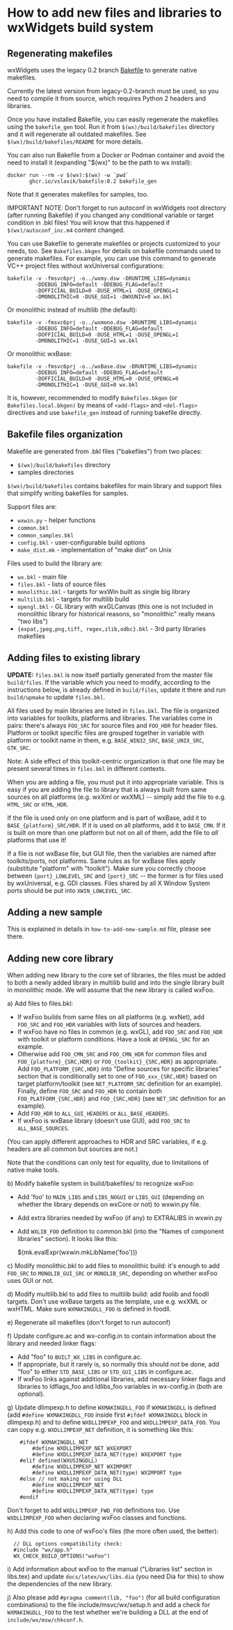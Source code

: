 How to add new files and libraries to wxWidgets build system
============================================================


Regenerating makefiles
----------------------

wxWidgets uses the legacy 0.2 branch [Bakefile](https://www.bakefile.org) to
generate native makefiles.

Currently the latest version from legacy-0.2-branch must be used, so you need
to compile it from source, which requires Python 2 headers and libraries.

Once you have installed Bakefile, you can easily regenerate the makefiles using
the `bakefile_gen` tool. Run it from `$(wx)/build/bakefiles` directory and it will
regenerate all outdated makefiles. See `$(wx)/build/bakefiles/README` for more
details.

You can also run Bakefile from a Docker or Podman container and avoid the need
to install it (expanding "$(wx)" to be the path to wx install):

    docker run --rm -v $(wx):$(wx) -w `pwd`
           ghcr.io/vslavik/bakefile:0.2 bakefile_gen

Note that it generates makefiles for samples, too.

IMPORTANT NOTE: Don't forget to run autoconf in wxWidgets root directory
(after running Bakefile) if you changed any conditional
variable or target condition in .bkl files! You will know that
this happened if `$(wx)/autoconf_inc.m4` content changed.

You can use Bakefile to generate makefiles or projects customized to your
needs, too. See `Bakefiles.bkgen` for details on bakefile commands used to
generate makefiles. For example, you can use this command to generate
VC++ project files without wxUniversal configurations:

    bakefile -v -fmsvc6prj -o../wxmy.dsw -DRUNTIME_LIBS=dynamic
             -DDEBUG_INFO=default -DDEBUG_FLAG=default
             -DOFFICIAL_BUILD=0 -DUSE_HTML=1 -DUSE_OPENGL=1
             -DMONOLITHIC=0 -DUSE_GUI=1 -DWXUNIV=0 wx.bkl

Or monolithic instead of multilib (the default):

    bakefile -v -fmsvc6prj -o../wxmono.dsw -DRUNTIME_LIBS=dynamic
             -DDEBUG_INFO=default -DDEBUG_FLAG=default
             -DOFFICIAL_BUILD=0 -DUSE_HTML=1 -DUSE_OPENGL=1
             -DMONOLITHIC=1 -DUSE_GUI=1 wx.bkl

Or monolithic wxBase:

    bakefile -v -fmsvc6prj -o../wxBase.dsw -DRUNTIME_LIBS=dynamic
             -DDEBUG_INFO=default -DDEBUG_FLAG=default
             -DOFFICIAL_BUILD=0 -DUSE_HTML=0 -DUSE_OPENGL=0
             -DMONOLITHIC=1 -DUSE_GUI=0 wx.bkl

It is, however, recommended to modify `Bakefiles.bkgen` (or
`Bakefiles.local.bkgen)` by means of `<add-flags>` and `<del-flags>` directives
and use `bakefile_gen` instead of running bakefile directly.


Bakefile files organization
---------------------------

Makefile are generated from .bkl files ("bakefiles") from two places:

  - `$(wx)/build/bakefiles` directory
  - samples directories

`$(wx)/build/bakefiles` contains bakefiles for main library and support files
that simplify writing bakefiles for samples.

Support files are:

  - `wxwin.py`                - helper functions
  - `common.bkl`
  - `common_samples.bkl`
  - `config.bkl`              - user-configurable build options
  - `make_dist.mk`            - implementation of "make dist" on Unix

Files used to build the library are:

  - `wx.bkl`                  - main file
  - `files.bkl`               - lists of source files
  - `monolithic.bkl`          - targets for wxWin built as single big library
  - `multilib.bkl`            - targets for multilib build
  - `opengl.bkl`              - GL library with wxGLCanvas (this one is not
  included in monolithic library for historical reasons, so "monolithic" really
  means "two libs")
  - `{expat,jpeg,png,tiff, regex,zlib,odbc}.bkl` - 3rd party libraries makefiles


Adding files to existing library
--------------------------------

**UPDATE:** `files.bkl` is now itself partially generated from the master file
`build/files`. If the variable which you need to modify, according to the
instructions below, is already defined in `build/files`, update it there and run
`build/upmake` to update `files.bkl`.


All files used by main libraries are listed in `files.bkl`. The file is
organized into variables for toolkits, platforms and libraries. The variables
come in pairs: there's always `FOO_SRC` for source files and `FOO_HDR` for header
files. Platform or toolkit specific files are grouped together in variable
with platform or toolkit name in them, e.g. `BASE_WIN32_SRC`, `BASE_UNIX_SRC`,
`GTK_SRC`.

Note: A side effect of this toolkit-centric organization is that one file may
be present several times in `files.bkl` in different contexts.

When you are adding a file, you must put it into appropriate variable. This is
easy if you are adding the file to library that is always built from same
sources on all platforms (e.g. wxXml or wxXML) -- simply add the file to e.g.
`HTML_SRC` or `HTML_HDR`.

If the file is used only on one platform and is part of wxBase, add it to
`BASE_{platform}_SRC/HDR`. If it is used on all platforms, add it to `BASE_CMN`.
If it is built on more than one platform but not on all of them, add the file
to *all* platforms that use it!

If a file is not wxBase file, but GUI file, then the variables are named after
toolkits/ports, not platforms. Same rules as for wxBase files apply
(substitute "platform" with "toolkit"). Make sure you correctly choose between
`{port}_LOWLEVEL_SRC` and `{port}_SRC` -- the former is for files used by
wxUniversal, e.g. GDI classes. Files shared by all X Window System ports
should be put into `XWIN_LOWLEVEL_SRC`.


Adding a new sample
-------------------

This is explained in details in `how-to-add-new-sample.md` file, please see
there.


Adding new core library
-----------------------

When adding new library to the core set of libraries, the files must be
added to both a newly added library in multilib build and into the single
library built in monolithic mode. We will assume that the new library is
called wxFoo.

a) Add files to files.bkl:
   * If wxFoo builds from same files on all platforms (e.g. wxNet),
   add `FOO_SRC` and `FOO_HDR` variables with lists of sources and headers.
   * If wxFoo have no files in common (e.g. wxGL), add `FOO_SRC` and `FOO_HDR`
   with toolkit or platform conditions. Have a look at `OPENGL_SRC` for an
   example.
   * Otherwise add `FOO_CMN_SRC` and `FOO_CMN_HDR` for common files and
   `FOO_{platform}_{SRC,HDR}` or `FOO_{toolkit}_{SRC,HDR}` as appropriate. Add
   `FOO_PLATFORM_{SRC,HDR}` into "Define sources for specific libraries"
   section that is conditionally set to one of `FOO_xxx_{SRC,HDR}` based on
   target platform/toolkit (see `NET_PLATFORM_SRC` definition for an example).
   Finally, define `FOO_SRC` and `FOO_HDR` to contain both
   `FOO_PLATFORM_{SRC,HDR}` and `FOO_{SRC,HDR}` (see `NET_SRC` definition for an
   example).
   * Add `FOO_HDR` to `ALL_GUI_HEADERS` or `ALL_BASE_HEADERS`.
   * If wxFoo is wxBase library (doesn't use GUI), add `FOO_SRC` to
   `ALL_BASE_SOURCES`.

   (You can apply different approaches to HDR and SRC variables, if e.g.
   headers are all common but sources are not.)

   Note that the conditions can only test for equality, due to limitations of
   native make tools.

b) Modify bakefile system in build/bakefiles/ to recognize wxFoo:
   * Add 'foo' to `MAIN_LIBS` and `LIBS_NOGUI` or `LIBS_GUI` (depending on whether
   the library depends on wxCore or not) to wxwin.py file.
   * Add extra libraries needed by wxFoo (if any) to EXTRALIBS in wxwin.py
   * Add `WXLIB_FOO` definition to common.bkl (into the "Names of component
   libraries" section). It looks like this:

       <set var="WXLIB_FOO">
          <if cond="MONOLITHIC=='0'">$(mk.evalExpr(wxwin.mkLibName('foo')))</if>
       </set>

c) Modify monolithic.bkl to add files to monolithic build: it's enough to add
   `FOO_SRC` to `MONOLIB_GUI_SRC` or `MONOLIB_SRC`, depending on whether wxFoo uses
   GUI or not.

d) Modify multilib.bkl to add files to multilib build: add foolib and foodll
   targets. Don't use wxBase targets as the template, use e.g. wxXML or wxHTML.
   Make sure `WXMAKINGDLL_FOO` is defined in foodll.

e) Regenerate all makefiles (don't forget to run autoconf)

f) Update configure.ac and wx-config.in to contain information about
   the library and needed linker flags:
   * Add "foo" to `BUILT_WX_LIBS` in configure.ac.
   * If appropriate, but it rarely is, so normally this should _not_ be done,
     add "foo" to either `STD_BASE_LIBS` or `STD_GUI_LIBS` in configure.ac.
   * If wxFoo links against additional libraries, add necessary linker
     flags and libraries to ldflags_foo and ldlibs_foo variables in
     wx-config.in (both are optional).

g) Update dlimpexp.h to define `WXMAKINGDLL_FOO` if `WXMAKINGDLL` is defined (add
   `#define WXMAKINGDLL_FOO` inside first `#ifdef WXMAKINGDLL` block in
   dlimpexp.h) and to define `WXDLLIMPEXP_FOO` and `WXDLLIMPEXP_DATA_FOO`. You
   can copy e.g. `WXDLLIMPEXP_NET` definition, it is something like this:

        #ifdef WXMAKINGDLL_NET
            #define WXDLLIMPEXP_NET WXEXPORT
            #define WXDLLIMPEXP_DATA_NET(type) WXEXPORT type
        #elif defined(WXUSINGDLL)
            #define WXDLLIMPEXP_NET WXIMPORT
            #define WXDLLIMPEXP_DATA_NET(type) WXIMPORT type
        #else // not making nor using DLL
            #define WXDLLIMPEXP_NET
            #define WXDLLIMPEXP_DATA_NET(type) type
        #endif

   Don't forget to add `WXDLLIMPEXP_FWD_FOO` definitions too.
   Use `WXDLLIMPEXP_FOO` when declaring wxFoo classes and functions.

h) Add this code to one of wxFoo's files (the more often used, the better):

      // DLL options compatibility check:
      #include "wx/app.h"
      WX_CHECK_BUILD_OPTIONS("wxFoo")

i) Add information about wxFoo to the manual ("Libraries list" section
   in libs.tex) and update `docs/latex/wx/libs.dia` (you need Dia for this)
   to show the dependencies of the new library.

j) Also please add `#pragma comment(lib, "foo")` (for all build configuration
   combinations) to the file include/msvc/wx/setup.h and
   add a check for `WXMAKINGDLL_FOO` to the test whether we're building a DLL at
   the end of `include/wx/msw/chkconf.h`.
